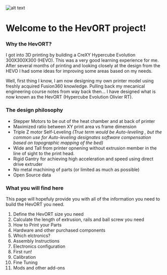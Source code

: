 ![alt text](https://github.com/MirageC79/HevORT/blob/master/images/Coverflat.png?raw=true)
# Welcome to the HevORT project!

### Why the HevORT?  
I got into 3D printing by building a CreXY Hypercube Evolution 300X300X300 (HEVO).  This was a very good learning experience for me.  After several months of printing and looking closely at the design from the HEVO I had some ideas for improving some areas based on my needs.

Well, first thing I know, I am now designing my own printer model using freshly acquired Fusion360 knowledge.  Pulling back my mecanical engineering course notes from way back then... I have designed what is now known as the HevORT (Hypercube Evolution Olivier RT).

### The design philosophy
- Stepper Motors to be out of the heat chamber and at back of printer
- Maximized ratio between XY print area vs frame dimension
- Triple Z motor Self-Leveling *(True term would be Auto-leveling , but the common use for Auto-leveling designates software compensation based on topographic mapping of the bed)*
- Wide and Tall from printer opnening without extrusion member in the line of sight to the print head.
- Rigid Gantry for achieving high acceleration and speed using direct drive extruder
- No metal machining of parts (or limited as much as possible)
- Open Source data

### What you will find here
This page will hopefuly provide you with all of the information you need to build the HevORT you need.

1. Define the HevORT size you need
2. Calculate the length of extrusion, rails and ball screw you need 
3. How to Print your Parts 
4. Hardware and other purchased components
5. Which elctronics?
6. Assembly Instructions
7. Electronics configuration
8. First run!
9. Calibration
10. Fine Tuning
11. Mods and other add-ons


